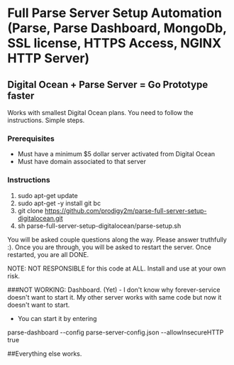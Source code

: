 # Full Parse Server Setup Automation (Parse, Parse Dashboard, MongoDb, SSL license, HTTPS Access, NGINX HTTP Server) 

## Digital Ocean + Parse Server = Go Prototype faster

Works with smallest Digital Ocean plans. You need to follow the instructions. Simple steps.

### Prerequisites

- Must have a minimum $5 dollar server activated from Digital Ocean
- Must have domain associated to that server

### Instructions

1. sudo apt-get update
2. sudo apt-get -y install git bc
3. git clone https://github.com/prodigy2m/parse-full-server-setup-digitalocean.git
4. sh parse-full-server-setup-digitalocean/parse-setup.sh

You will be asked couple questions along the way. Please answer truthfully :). Once you are through, you will be asked to restart the server. Once restarted, you are all DONE.


NOTE: NOT RESPONSIBLE for this code at ALL. Install and use at your own risk.


###NOT WORKING: Dashboard. (Yet) - I don't know why forever-service doesn't want to start it. My other server works with same code but now it doesn't want to start.
- You can start it by entering

parse-dashboard --config parse-server-config.json --allowInsecureHTTP true


##Everything else works.
